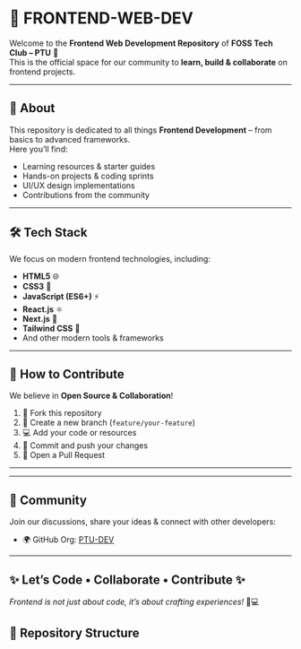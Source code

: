 # 🎨 FRONTEND-WEB-DEV  

Welcome to the **Frontend Web Development Repository** of **FOSS Tech Club – PTU** 🚀  
This is the official space for our community to **learn, build & collaborate** on frontend projects.  

---

## 📌 About  
This repository is dedicated to all things **Frontend Development** – from basics to advanced frameworks.  
Here you’ll find:  
- Learning resources & starter guides  
- Hands-on projects & coding sprints  
- UI/UX design implementations  
- Contributions from the community  

---

## 🛠️ Tech Stack  
We focus on modern frontend technologies, including:  
- **HTML5** 🌐  
- **CSS3** 🎨  
- **JavaScript (ES6+)** ⚡  
- **React.js** ⚛️  
- **Next.js** 🚀  
- **Tailwind CSS** 💨  
- And other modern tools & frameworks  

---

## 🤝 How to Contribute  
We believe in **Open Source & Collaboration**!  
1. 🍴 Fork this repository  
2. 🌱 Create a new branch (`feature/your-feature`)  
3. 💻 Add your code or resources  
4. 📩 Commit and push your changes  
5. 🔀 Open a Pull Request  

---


---

## 📢 Community  
Join our discussions, share your ideas & connect with other developers:  
- 🌍 GitHub Org: [PTU-DEV](https://github.com/PTU-DEV)  

---

## ✨ Let’s Code • Collaborate • Contribute ✨  
_Frontend is not just about code, it’s about crafting experiences!_ 🎨💻  


## 📂 Repository Structure  
